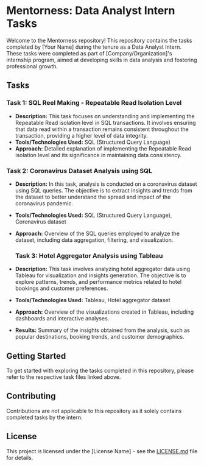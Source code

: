 
# Mentorness: Data Analyst Intern Tasks

Welcome to the Mentorness repository! This repository contains the tasks completed by [Your Name] during the tenure as a Data Analyst Intern. These tasks were completed as part of [Company/Organization]'s internship program, aimed at developing skills in data analysis and fostering professional growth.

## Tasks

### Task 1: SQL Reel Making - Repeatable Read Isolation Level
- **Description:** This task focuses on understanding and implementing the Repeatable Read isolation level in SQL transactions. It involves ensuring that data read within a transaction remains consistent throughout the transaction, providing a higher level of data integrity.
- **Tools/Technologies Used:** SQL (Structured Query Language)
- **Approach:** Detailed explanation of implementing the Repeatable Read isolation level and its significance in maintaining data consistency.


### Task 2: Coronavirus Dataset Analysis using SQL
- **Description:** In this task, analysis is conducted on a coronavirus dataset using SQL queries. The objective is to extract insights and trends from the dataset to better understand the spread and impact of the coronavirus pandemic.
- **Tools/Technologies Used:** SQL (Structured Query Language), Coronavirus dataset
- **Approach:** Overview of the SQL queries employed to analyze the dataset, including data aggregation, filtering, and visualization.

  ### Task 3: Hotel Aggregator Analysis using Tableau
- **Description:** This task involves analyzing hotel aggregator data using Tableau for visualization and insights generation. The objective is to explore patterns, trends, and performance metrics related to hotel bookings and customer preferences.
- **Tools/Technologies Used:** Tableau, Hotel aggregator dataset
- **Approach:** Overview of the visualizations created in Tableau, including dashboards and interactive analyses.
- **Results:** Summary of the insights obtained from the analysis, such as popular destinations, booking trends, and customer demographics.



## Getting Started

To get started with exploring the tasks completed in this repository, please refer to the respective task files linked above.

## Contributing

Contributions are not applicable to this repository as it solely contains completed tasks by the intern.

## License

This project is licensed under the [License Name] - see the [LICENSE.md](LICENSE.md) file for details.
